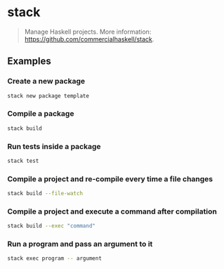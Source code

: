 # stack

> Manage Haskell projects. More information: <https://github.com/commercialhaskell/stack>.

## Examples

### Create a new package

```bash
stack new package template
```

### Compile a package

```bash
stack build
```

### Run tests inside a package

```bash
stack test
```

### Compile a project and re-compile every time a file changes

```bash
stack build --file-watch
```

### Compile a project and execute a command after compilation

```bash
stack build --exec "command"
```

### Run a program and pass an argument to it

```bash
stack exec program -- argument
```
